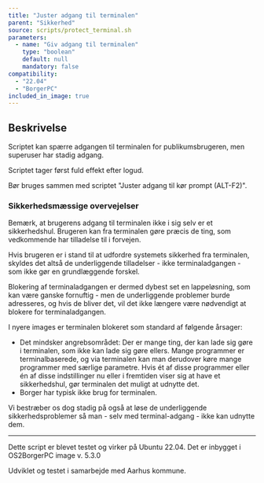 ```yaml
---
title: "Juster adgang til terminalen"
parent: "Sikkerhed"
source: scripts/protect_terminal.sh
parameters:
  - name: "Giv adgang til terminalen"
    type: "boolean"
    default: null
    mandatory: false
compatibility:  
  - "22.04"
  - "BorgerPC"
included_in_image: true
---
```


## Beskrivelse
Scriptet kan spærre adgangen til terminalen for publikumsbrugeren, men superuser har stadig adgang.

Scriptet tager først fuld effekt efter logud.

Bør bruges sammen med scriptet "Juster adgang til kør prompt (ALT-F2)".

### Sikkerhedsmæssige overvejelser
Bemærk, at brugerens adgang til terminalen ikke i sig selv er et sikkerhedshul. Brugeren kan fra terminalen gøre præcis de ting, som vedkommende har tilladelse til i forvejen.

Hvis brugeren er i stand til at udfordre systemets sikkerhed fra terminalen, skyldes det altså de underliggende tilladelser - ikke terminaladgangen - som ikke gør en grundlæggende forskel.

Blokering af terminaladgangen er dermed dybest set en lappeløsning, som kan være ganske fornuftig - men de underliggende problemer burde adresseres, og hvis de bliver det, vil det ikke længere være nødvendigt at blokere for terminaladgangen.

I nyere images er terminalen blokeret som standard af følgende årsager:
- Det mindsker angrebsområdet: Der er mange ting, der kan lade sig gøre i terminalen, som ikke kan lade sig gøre ellers. Mange programmer er terminalbaserede, og via terminalen kan man derudover køre mange programmer med særlige parametre. Hvis ét af disse programmer eller én af disse indstillinger nu eller i fremtiden viser sig at have et sikkerhedshul, gør terminalen det muligt at udnytte det.
- Borger har typisk ikke brug for terminalen.

Vi bestræber os dog stadig på også at løse de underliggende sikkerhedsproblemer så man - selv med terminal-adgang - ikke kan udnytte dem.


--------------------

Dette script er blevet testet og virker på Ubuntu 22.04.
Det er inbygget i OS2BorgerPC image v. 5.3.0

Udviklet og testet i samarbejde med Aarhus kommune.